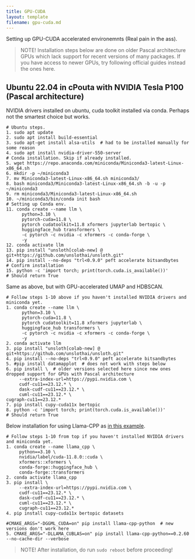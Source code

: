 ```yaml
---
title: GPU-CUDA
layout: template
filename: gpu-cuda.md
--- 
```


Setting up GPU-CUDA accelerated environemnts (Real pain in the ass).

> NOTE! Installation steps below are done on older Pascal architecture GPUs which lack support for recent versions of many packages. If you have access to newer GPUs, try following official guides instead the ones here.

## Ubuntu 22.04 in cPouta with NVIDIA Tesla P100 (Pascal architecture)

NVIDIA drivers installed on ubuntu, cuda toolkit installed via conda. Perhaps not the smartest choice but works.

```
# Ubuntu steps.
1. sudo apt update
2. sudo apt install build-essential
3. sudo apt-get install alsa-utils  # had to be installed manually for some reason
4. sudo apt install nvidia-driver-550-server
# Conda installation. Skip if already installed.
5. wget https://repo.anaconda.com/miniconda/Miniconda3-latest-Linux-x86_64.sh
6. mkdir -p ~/miniconda3
7. mv Miniconda3-latest-Linux-x86_64.sh miniconda3/
8. bash miniconda3/Miniconda3-latest-Linux-x86_64.sh -b -u -p ~/miniconda3
9. rm miniconda3/Miniconda3-latest-Linux-x86_64.sh
10. ~/miniconda3/bin/conda init bash
# Setting up Conda env.
11. conda create --name llm \  
      python=3.10 \
      pytorch-cuda=11.8 \
      pytorch cudatoolkit=11.8 xformers jupyterlab bertopic \
      huggingface_hub transformers \
      -c pytorch -c nvidia -c xformers -c conda-forge \
      -y
12. conda activate llm
13. pip install "unsloth[colab-new] @ git+https://github.com/unslothai/unsloth.git"
14. pip install --no-deps "trl<0.9.0" peft accelerate bitsandbytes
# Confirm installation
15. python -c 'import torch; print(torch.cuda.is_available())'
# Should return True
```

Same as above, but with GPU-accelerated UMAP and HDBSCAN. 

```
# Follow steps 1-10 above if you haven't installed NVIDIA drivers and miniconda yet.
1. conda create --name llm \  
      python=3.10 \
      pytorch-cuda=11.8 \
      pytorch cudatoolkit=11.8 xformers jupyterlab \
      huggingface_hub transformers \
      -c pytorch -c nvidia -c xformers -c conda-forge \
      -y  
2. conda activate llm  
3. pip install "unsloth[colab-new] @ git+https://github.com/unslothai/unsloth.git"
4. pip install --no-deps "trl<0.9.0" peft accelerate bitsandbytes
5. #pip install datamapplot  # does not work with steps below
6. pip install \  # older versions selected here since new ones dropped support for GPUs with Pascal architecture
     --extra-index-url=https://pypi.nvidia.com \
     cudf-cu11==23.12.* \
     dask-cudf-cu11==23.12.* \
     cuml-cu11==23.12.* \
cugraph-cu11==23.12.*  
7. pip install cupy-cuda11x bertopic
8. python -c 'import torch; print(torch.cuda.is_available())'
# Should return True
```

Below installation for using Llama-CPP as [in this example](https://xcelore.com/blog-topic-modelling-llama-3-bertopic/).

```
# Follow steps 1-10 from top if you haven't installed NVIDIA drivers and miniconda yet.
1. conda create --name llama_cpp \
     python==3.10 \
     nvidia/label/cuda-11.8.0::cuda \
     xformers::xformers \
     conda-forge::huggingface_hub \
     conda-forge::transformers
2. conda activate llama_cpp
3. pip install \
     --extra-index-url=https://pypi.nvidia.com \
     cudf-cu11==23.12.* \
     dask-cudf-cu11==23.12.* \
     cuml-cu11==23.12.* \
     cugraph-cu11==23.12.*
4. pip install cupy-cuda11x bertopic datasets

#CMAKE_ARGS="-DGGML_CUDA=on" pip install llama-cpp-python  # new versions don't work here
5. CMAKE_ARGS="-DLLAMA_CUBLAS=on" pip install llama-cpp-python==0.2.60 --no-cache-dir --verbose
```

> NOTE! After installation, do run `sudo reboot` before proceeding!
